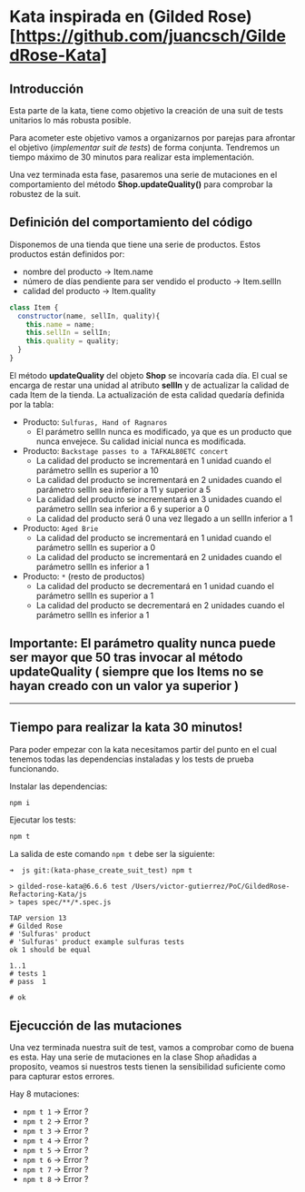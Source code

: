 # Kata inspirada en (Gilded Rose)[https://github.com/juancsch/GildedRose-Kata]

## Introducción

Esta parte de la kata, tiene como objetivo la creación de una suit de tests unitarios lo más robusta posible.

Para acometer este objetivo vamos a organizarnos por parejas para afrontar el objetivo (*implementar suit de tests*) de forma conjunta. 
Tendremos un tiempo máximo de 30 minutos para realizar esta implementación.

Una vez terminada esta fase, pasaremos una serie de mutaciones en el comportamiento del método **Shop.updateQuality()** para comprobar la robustez de la suit.

## Definición del comportamiento del código

Disponemos de una tienda que tiene una serie de productos. Estos productos están definidos por:
* nombre del producto -> Item.name
* número de días pendiente para ser vendido el producto -> Item.sellIn
* calidad del producto -> Item.quality

```js
class Item {
  constructor(name, sellIn, quality){
    this.name = name;
    this.sellIn = sellIn;
    this.quality = quality;
  }
}
```

El método **updateQuality** del objeto **Shop** se incovaría cada día. El cual se encarga de restar una unidad al atributo **sellIn** y de actualizar la calidad de cada Item de la tienda.
La actualización de esta calidad quedaría definida por la tabla:

* Producto: `Sulfuras, Hand of Ragnaros`
    * El parámetro sellIn nunca es modificado, ya que es un producto que nunca envejece. Su calidad inicial nunca es modificada.
* Producto: `Backstage passes to a TAFKAL80ETC concert`
    * La calidad del producto se incrementará en 1 unidad cuando el parámetro sellIn es superior a 10
    * La calidad del producto se incrementará en 2 unidades cuando el parámetro sellIn sea inferior a 11 y superior a 5
    * La calidad del producto se incrementará en 3 unidades cuando el parámetro sellIn sea inferior a 6 y superior a 0
    * La calidad del producto será 0 una vez llegado a un sellIn inferior a 1
* Producto: `Aged Brie`
    * La calidad del producto se incrementará en 1 unidad cuando el parámetro sellIn es superior a 0
    * La calidad del producto se incrementará en 2 unidades cuando el parámetro sellIn es inferior a 1
* Producto: `*` (resto de productos)
    * La calidad del producto se decrementará en 1 unidad cuando el parámetro sellIn es superior a 1
    * La calidad del producto se decrementará en 2 unidades cuando el parámetro sellIn es inferior a 1

## Importante: El parámetro quality nunca puede ser mayor que 50 tras invocar al método updateQuality ( siempre que los Items no se hayan creado con un valor ya superior )
 ---

## Tiempo para realizar la kata 30 minutos!

Para poder empezar con la kata necesitamos partir del punto en el cual tenemos todas las dependencias instaladas y los tests de prueba funcionando.

Instalar las dependencias:
```js
npm i
```
Ejecutar los tests:
```js
npm t
``` 

La salida de este comando `npm t` debe ser la siguiente:
```
➜  js git:(kata-phase_create_suit_test) npm t

> gilded-rose-kata@6.6.6 test /Users/victor-gutierrez/PoC/GildedRose-Refactoring-Kata/js
> tapes spec/**/*.spec.js

TAP version 13
# Gilded Rose
# 'Sulfuras' product
# 'Sulfuras' product example sulfuras tests
ok 1 should be equal

1..1
# tests 1
# pass  1

# ok
```

## Ejecucción de las mutaciones

Una vez terminada nuestra suit de test, vamos a comprobar como de buena es esta. 
Hay una serie de mutaciones en la clase Shop añadidas a proposito, veamos si nuestros tests tienen la sensibilidad suficiente como para capturar estos errores.

Hay 8 mutaciones:
* `npm t 1` -> Error ?
* `npm t 2` -> Error ?
* `npm t 3` -> Error ?
* `npm t 4` -> Error ?
* `npm t 5` -> Error ?
* `npm t 6` -> Error ?
* `npm t 7` -> Error ?
* `npm t 8` -> Error ?
